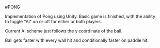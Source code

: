 #PONG

Implementation of Pong using Unity. Basic game is finished, with the ability to toggle "AI" on or off for either or both players.

Current AI scheme just follows the y coordinate of the ball.

Ball gets faster with every wall hit and conditionally faster on paddle hit.
